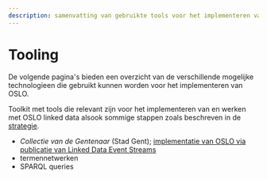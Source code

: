 ```yaml
---
description: samenvatting van gebruikte tools voor het implementeren van OSLO
---
```


# Tooling

De volgende pagina's bieden een overzicht van de verschillende mogelijke technologieen die gebruikt kunnen worden voor het implementeren van OSLO.&#x20;

Toolkit met tools die relevant zijn voor het implementeren van en werken met OSLO linked data alsook sommige stappen zoals beschreven in de [strategie](../../).&#x20;

* _Collectie van de Gentenaar_ (Stad Gent); [implementatie van OSLO via publicatie van Linked Data Event Streams](ldes-linked-data-event-stream.md)
* termennetwerken
* SPARQL queries

